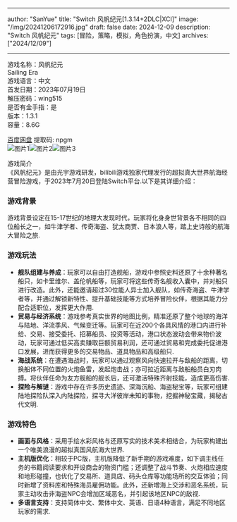 
---
author: "SanYue"
title: "Switch 风帆纪元[1.3.14+2DLC|XCI]"
image: "/img/20241206172916.jpg"
draft: false
date: 2024-12-09
description: "Switch 风帆纪元"
tags: [冒险，策略，模拟，角色扮演，中文]
archives: ["2024/12/09"]

---

游戏名称：风帆纪元   
Sailing Era    
游戏语言：中文  
首发日期：2023年07月19日  
解压密码：wing515  
是否有金手指：是  
版本：1.3.1   
容量：8.6G

[百度网盘](https://pan.baidu.com/s/1ToFTxRXMQWwQeBzHU4DjMg) 提取码: npgm  
![图片1](/img/8ff48d.jpg)![图片2](/img/16ddc2.jpg)![图片3](/img/b5e5fb.jpg)  

游戏简介  
《风帆纪元》是由光宇游戏研发，bilibili游戏独家代理发行的超拟真大世界航海经营冒险游戏，于2023年7月20日登陆Switch平台.以下是其详细介绍：

### 游戏背景
游戏背景设定在15-17世纪的地理大发现时代，玩家将化身身世背景各不相同的四位船长之一，如牛津学者、传奇海盗、犹太商贾、日本浪人等，踏上史诗般的航海大冒险之旅.

### 游戏玩法
- **舰队组建与养成**：玩家可以自由打造舰船，游戏中参照史料还原了十余种著名船只，如卡里维尔、盖伦帆船等，玩家可将这些传奇名舰收入囊中，并对船只进行改造。此外，还能邀请超过30位能人异士加入舰队，如传奇海盗、牛津学者等，并通过解锁新特性、提升基础技能等方式培养冒险伙伴，根据其能力分配合适职位，发挥更大作用.
- **贸易与经济系统**：游戏参考真实世界的地图比例，精准还原了整个地球的海洋与陆地、洋流季风、气候变迁等。玩家可在近200个各具风情的港口内进行补给、交易、接受委托、招募船员、投资等活动，港口状态波动会带来物价波动，玩家可通过低买高卖赚取巨额贸易利润，还可通过贸易和完成委托促进港口发展，进而获得更多的交易物品、道具物品和高级船只.
- **海战系统**：在遭遇海战时，玩家可以通过观察风向快速拉开与敌船的距离，切换船体不同位置的火炮鱼雷，发起炮击战；亦可拉近距离与敌船船员白刃肉搏。将伙伴任命为友方舰船的舰长后，还可激活特殊齐射技能，造成更高伤害.
- **探险与解谜**：游戏中存在许多历史遗迹、深海沉船、海盗秘宝等，玩家可组建陆地探险队深入内陆探险，探寻大洋彼岸未知的事物，挖掘神秘宝藏，揭秘古代文明.

### 游戏特色
- **画面与风格**：采用手绘水彩风格与还原写实的技术美术相结合，为玩家构建出一个唯美浪漫的超拟真国风航海大世界.
- **主机版优化**：相较于PC版，主机版降低了新手期的游戏难度，如下调主线任务的书籍阅读要求和开设商会的物资门槛；还调整了战斗节奏、火炮相应速度和地形碰撞，也优化了交易所、道具店、码头仓库等功能场所的交互体验；同时新增了资料库和特殊海员雇佣功能。此外，还新增海上交涉和恶名系统，玩家主动攻击非海盗NPC会增加区域恶名，并引起该地区NPC的敌视.
- **多语言支持**：支持简体中文、繁体中文、英语、日语4种语言，满足不同地区玩家的需求.
 
